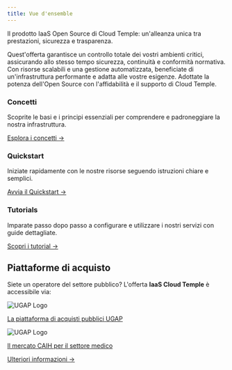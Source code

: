 ```yaml
---
title: Vue d'ensemble
---
```


Il prodotto IaaS Open Source di Cloud Temple: un'alleanza unica tra prestazioni, sicurezza e trasparenza.

Quest'offerta garantisce un controllo totale dei vostri ambienti critici, assicurando allo stesso tempo sicurezza, continuità e conformità normativa.
Con risorse scalabili e una gestione automatizzata, beneficiate di un'infrastruttura performante e adatta alle vostre esigenze. Adottate la potenza dell'Open Source con l'affidabilità e il supporto di Cloud Temple.

<div className="card-grid">
  <div className="card">
    <h3>Concetti</h3>
    <p>Scoprite le basi e i principi essenziali per comprendere e padroneggiare la nostra infrastruttura.</p>
    <a href="iaas_opensource/concepts" className="card-link">Esplora i concetti &rarr;</a>
  </div>
  <div className="card">
    <h3>Quickstart</h3>
    <p>Iniziate rapidamente con le nostre risorse seguendo istruzioni chiare e semplici.</p>
    <a href="iaas_opensource/quickstart" className="card-link">Avvia il Quickstart &rarr;</a>
  </div>
    <div className="card">
    <h3>Tutorials</h3>
    <p>Imparate passo dopo passo a configurare e utilizzare i nostri servizi con guide dettagliate.</p>
    <a href="iaas_opensource/tutorials" className="card-link">Scopri i tutorial &rarr;</a>
  </div>
</div>

## Piattaforme di acquisto

<div className="purchase-platforms">
  <p>Siete un operatore del settore pubblico? L'offerta <strong>IaaS Cloud Temple</strong> è accessibile via:</p>

  <div className="platform-card">
    <img src="https://www.medgest.fr/wp-content/uploads/sites/2/2021/09/nouveau-logo-ugap-2021.png" alt="UGAP Logo" className="platform-logo" />
    <p>
      <a href="https://cloudtour.capgemini.fr/partenaires/cloud-temple" target="_blank" rel="noopener noreferrer">
        La piattaforma di acquisti pubblici UGAP
      </a>
    </p>
  </div>

  <div className="platform-card">
      <img src="https://i0.wp.com/www.activus-software.fr/wp-content/uploads/2022/09/20221212-GRP-CAIH-BC.png?fit=1300%2C827&ssl=1" alt="UGAP Logo" className="platform-logo" />
    <p>
      <a href="https://www.caih-sante.org" target="_blank" rel="noopener noreferrer">
        Il mercato CAIH per il settore medico
      </a>
    </p>
  </div>

  <a href="https://www.cloud-temple.com/cloud-souverain-disponible-via-lugap/" target="_blank" rel="noopener noreferrer" className="learn-more-link">
    Ulteriori informazioni &rarr;
  </a>
</div>
